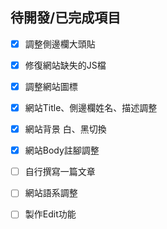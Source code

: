 ## 待開發/已完成項目
- [x] 調整側邊欄大頭貼
- [x] 修復網站缺失的JS檔
- [x] 調整網站圖標
- [x] 網站Title、側邊欄姓名、描述調整
- [x] 網站背景 白、黑切換
- [x] 網站Body註腳調整
- [ ] 自行撰寫一篇文章
- [ ] 網站語系調整
- [ ] 製作Edit功能


